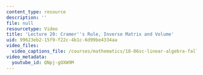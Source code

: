 ```yaml
---
content_type: resource
description: ''
file: null
resourcetype: Video
title: 'Lecture 20: Cramer''s Rule, Inverse Matrix and Volume'
uid: 99623eb2-15f9-f22c-4b1c-6d99be4334aa
video_files:
  video_captions_file: /courses/mathematics/18-06sc-linear-algebra-fall-2011/resource-index/lecture-20-cramers-rule-inverse-matrix-and-volume/QNpj-gOXW9M.vtt
video_metadata:
  youtube_id: QNpj-gOXW9M
---
```

